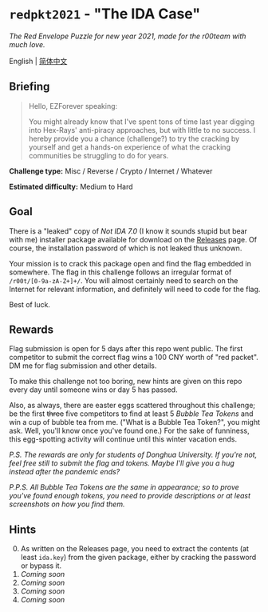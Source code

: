 # `redpkt2021` - "The IDA Case"

*The Red Envelope Puzzle for new year 2021, made for the r00team with much love.*

English | [简体中文](README.zh-CN.md)

## Briefing

> Hello, EZForever speaking:
> 
> You might already know that I've spent tons of time last year digging into Hex-Rays' anti-piracy approaches, but with little to no success. I hereby provide you a chance (challenge?) to try the cracking by yourself and get a hands-on experience of what the cracking communities be struggling to do for years.

**Challenge type:** Misc / Reverse / Crypto / Internet / Whatever

**Estimated difficulty:** Medium to Hard

## Goal

There is a "leaked" copy of *Not IDA 7.0* (I know it sounds stupid but bear with me) installer package available for download on the [Releases](https://github.com/ezforever/redpkt2021/releases) page. Of course, the installation password of which is not leaked thus unknown.

Your mission is to crack this package open and find the flag embedded in somewhere. The flag in this challenge follows an irregular format of `/r00t/[0-9a-zA-Z+]+/`. You will almost certainly need to search on the Internet for relevant information, and definitely will need to code for the flag.

Best of luck.

## Rewards

Flag submission is open for 5 days after this repo went public. The first competitor to submit the correct flag wins a 100 CNY worth of "red packet". DM me for flag submission and other details.

To make this challenge not too boring, new hints are given on this repo every day until someone wins or day 5 has passed.

Also, as always, there are easter eggs scattered throughout this challenge; be the first ~~three~~ five competitors to find at least 5 *Bubble Tea Tokens* and win a cup of bubble tea from me. ("What is a Bubble Tea Token?", you might ask. Well, you'll know once you've found one.) For the sake of funniness, this egg-spotting activity will continue until this winter vacation ends.

*P.S. The rewards are only for students of Donghua University. If you're not, feel free still to submit the flag and tokens. Maybe I'll give you a hug instead after the pandemic ends?*

*P.P.S. All Bubble Tea Tokens are the same in appearance; so to prove you've found enough tokens, you need to provide descriptions or at least screenshots on how you find them.*

[//]: # (*P.P.P.S. The first Bubble Tea Token, so you know what they look like: `0x91779111`. Time to get your hands dirty. Not with real eggs though, that's gross.*)

## Hints

0. As written on the Releases page, you need to extract the contents (at least `ida.key`) from the given package, either by cracking the password or bypass it.
1. *Coming soon*
2. *Coming soon*
3. *Coming soon*
4. *Coming soon*

